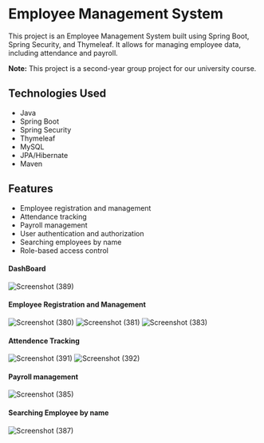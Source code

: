 # Employee Management System

This project is an Employee Management System built using Spring Boot, Spring Security, and Thymeleaf. It allows for managing employee data, including attendance and payroll.

**Note:** This project is a second-year group project for our university course.

## Technologies Used

- Java
- Spring Boot
- Spring Security
- Thymeleaf
- MySQL
- JPA/Hibernate
- Maven

## Features

- Employee registration and management
- Attendance tracking
- Payroll management
- User authentication and authorization
- Searching employees by name
- Role-based access control

#### DashBoard

![Screenshot (389)](https://github.com/NipuniVithana/Employee_Management_System/assets/99274261/6a21aee8-0c89-496f-888f-77c92045565d)

#### Employee Registration and Management

![Screenshot (380)](https://github.com/NipuniVithana/Employee_Management_System/assets/99274261/3476bdec-a732-4209-9cfd-b8d872c06983)
![Screenshot (381)](https://github.com/NipuniVithana/Employee_Management_System/assets/99274261/1a53c941-f043-447a-a024-f5a44493f7c3)
![Screenshot (383)](https://github.com/NipuniVithana/Employee_Management_System/assets/99274261/76131cf1-74f8-445a-9cf6-395e8c9719c8)

#### Attendence Tracking

![Screenshot (391)](https://github.com/NipuniVithana/Employee_Management_System/assets/99274261/a48e7028-3eaf-4866-9a2b-9a2bca917a65)
![Screenshot (392)](https://github.com/NipuniVithana/Employee_Management_System/assets/99274261/11503531-0e04-403b-b1c2-54b0a2a140c6)

#### Payroll management

![Screenshot (385)](https://github.com/NipuniVithana/Employee_Management_System/assets/99274261/e7fe64d2-8309-4f5e-903e-333e42ef2b24)

#### Searching Employee by name
![Screenshot (387)](https://github.com/NipuniVithana/Employee_Management_System/assets/99274261/bdedea46-c4d4-4b9c-bf32-5ab47b6d3935)







